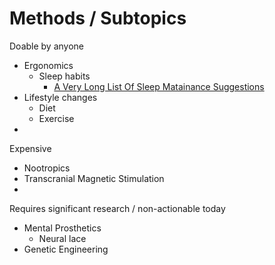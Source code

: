 <!-- TITLE: Human Enhancement -->
<!-- SUBTITLE: A quick summary of Human Enhancement -->

# Methods / Subtopics
Doable by anyone
* Ergonomics
	* Sleep habits
		* [A Very Long List Of Sleep Matainance Suggestions](/https://www.lesswrong.com/posts/9JFMhW9YHoTKbQEY2/a-very-long-list-of-sleep-maintenance-suggestions)
* Lifestyle changes
	* Diet 
	* Exercise 
* 


Expensive 
* Nootropics
* Transcranial Magnetic Stimulation
* 


Requires significant research / non-actionable today
* Mental Prosthetics
	* Neural lace
* Genetic Engineering

